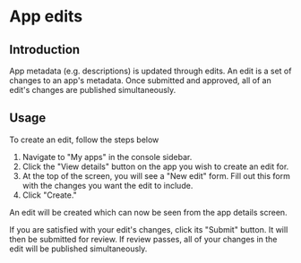 # App edits

## Introduction

App metadata (e.g. descriptions) is updated through edits. An edit is a set of changes to an app's
metadata. Once submitted and approved, all of an edit's changes are published simultaneously.

## Usage

To create an edit, follow the steps below

1. Navigate to "My apps" in the console sidebar.
2. Click the "View details" button on the app you wish to create an edit for.
3. At the top of the screen, you will see a "New edit" form. Fill out this form with the changes you
   want the edit to include.
4. Click "Create."

An edit will be created which can now be seen from the app details screen.

If you are satisfied with your edit's changes, click its "Submit" button. It will then be submitted
for review. If review passes, all of your changes in the edit will be published simultaneously.
